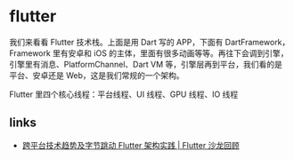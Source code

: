 # flutter

我们来看看 Flutter 技术栈。上面是用 Dart 写的 APP，下面有 DartFramework，Framework 里有安卓和 iOS 的主体，里面有很多动画等等。再往下会调到引擎，引擎里有消息、PlatformChannel、Dart VM 等，引擎层再到平台，我们看的是平台、安卓还是 Web，这是我们常规的一个架构。

Flutter 里四个核心线程：平台线程、UI 线程、GPU 线程、IO 线程

## links

- [跨平台技术趋势及字节跳动 Flutter 架构实践 | Flutter 沙龙回顾](https://juejin.im/post/5de75c6b518825127c26f0e7#heading-8)
